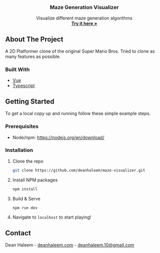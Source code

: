 <div id="top"></div>
<!-- PROJECT LOGO -->
<br />
<div align="center">
  <!-- <a href="https://github.com/deanhaleem/mario-clone-js">
    <img src="images/logo.png" alt="Logo" width="80" height="80">
  </a> -->

<h3 align="center">Maze Generation Visualizer</h3>

  <p align="center">
    Visualize different maze generation algorithms
    <br />
    <a href="https://www.deanhaleem.com/maze-visualizer/index.html"><strong>Try it here »</strong></a>
  </p>
</div>

<!-- ABOUT THE PROJECT -->

## About The Project

<!-- [![Product Name Screen Shot][product-screenshot]](https://example.com) -->

A 2D Platformer clone of the original Super Mario Bros. Tried to clone as many features as possible.

<!-- <p align="right">(<a href="#top">back to top</a>)</p> -->

### Built With

- [Vue](https://vuejs.org/)
- [Typescript](https://www.typescriptlang.org/)

<!-- GETTING STARTED -->

## Getting Started

To get a local copy up and running follow these simple example steps.

### Prerequisites

- Node/npm: https://nodejs.org/en/download/

### Installation

1. Clone the repo
   ```sh
   git clone https://github.com/deanhaleem/maze-visualizer.git
   ```
2. Install NPM packages
   ```sh
   npm install
   ```
3. Build & Serve
   ```js
   npm run dev
   ```
4. Navigate to `localhost` to start playing!

## Contact

Dean Haleem - [deanhaleem.com](https://deanhaleem.com/) - deanhaleem.10@gmail.com
